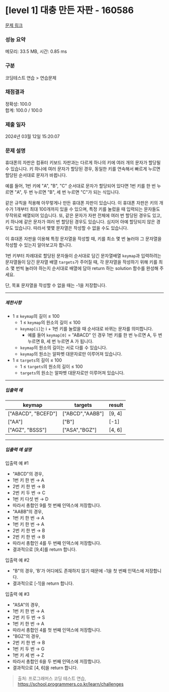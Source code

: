 # [level 1] 대충 만든 자판 - 160586 

[문제 링크](https://school.programmers.co.kr/learn/courses/30/lessons/160586) 

### 성능 요약

메모리: 33.5 MB, 시간: 0.85 ms

### 구분

코딩테스트 연습 > 연습문제

### 채점결과

정확성: 100.0<br/>합계: 100.0 / 100.0

### 제출 일자

2024년 03월 12일 15:20:07

### 문제 설명

<p>휴대폰의 자판은 컴퓨터 키보드 자판과는 다르게 하나의 키에 여러 개의 문자가 할당될 수 있습니다. 키 하나에 여러 문자가 할당된 경우, 동일한 키를 연속해서 빠르게 누르면 할당된 순서대로 문자가 바뀝니다. </p>

<p>예를 들어, 1번 키에 "A", "B", "C" 순서대로 문자가 할당되어 있다면 1번 키를 한 번 누르면 "A", 두 번 누르면 "B", 세 번 누르면 "C"가 되는 식입니다. </p>

<p>같은 규칙을 적용해 아무렇게나 만든 휴대폰 자판이 있습니다. 이 휴대폰 자판은 키의 개수가 1개부터 최대 100개까지 있을 수 있으며, 특정 키를 눌렀을 때 입력되는 문자들도 무작위로 배열되어 있습니다. 또, 같은 문자가 자판 전체에 여러 번 할당된 경우도 있고, 키 하나에 같은 문자가 여러 번 할당된 경우도 있습니다. 심지어 아예 할당되지 않은 경우도 있습니다. 따라서 몇몇 문자열은 작성할 수 없을 수도 있습니다. </p>

<p>이 휴대폰 자판을 이용해 특정 문자열을 작성할 때, 키를 최소 몇 번 눌러야 그 문자열을 작성할 수 있는지 알아보고자 합니다. </p>

<p>1번 키부터 차례대로 할당된 문자들이 순서대로 담긴 문자열배열 <code>keymap</code>과 입력하려는 문자열들이 담긴 문자열 배열 <code>targets</code>가 주어질 때, 각 문자열을 작성하기 위해 키를 최소 몇 번씩 눌러야 하는지 순서대로 배열에 담아 return 하는 solution 함수를 완성해 주세요. </p>

<p>단, 목표 문자열을 작성할 수 없을 때는 -1을 저장합니다.</p>

<hr>

<h5>제한사항</h5>

<ul>
<li>1 ≤ <code>keymap</code>의 길이 ≤ 100

<ul>
<li>1 ≤ <code>keymap</code>의 원소의 길이 ≤ 100</li>
<li><code>keymap[i]</code>는 i + 1번 키를 눌렀을 때 순서대로 바뀌는 문자를 의미합니다.

<ul>
<li>예를 들어 <code>keymap[0]</code> = "ABACD" 인 경우 1번 키를 한 번 누르면 A, 두 번 누르면 B, 세 번 누르면 A 가 됩니다.</li>
</ul></li>
<li><code>keymap</code>의 원소의 길이는 서로 다를 수 있습니다.</li>
<li><code>keymap</code>의 원소는 알파벳 대문자로만 이루어져 있습니다.</li>
</ul></li>
<li>1 ≤ <code>targets</code>의 길이 ≤ 100

<ul>
<li>1 ≤ <code>targets</code>의 원소의 길이 ≤ 100</li>
<li><code>targets</code>의 원소는 알파벳 대문자로만 이루어져 있습니다.</li>
</ul></li>
</ul>

<hr>

<h5>입출력 예</h5>
<table class="table">
        <thead><tr>
<th>keymap</th>
<th>targets</th>
<th>result</th>
</tr>
</thead>
        <tbody><tr>
<td>["ABACD", "BCEFD"]</td>
<td>["ABCD","AABB"]</td>
<td>[9, 4]</td>
</tr>
<tr>
<td>["AA"]</td>
<td>["B"]</td>
<td>[-1]</td>
</tr>
<tr>
<td>["AGZ", "BSSS"]</td>
<td>["ASA","BGZ"]</td>
<td>[4, 6]</td>
</tr>
</tbody>
      </table>
<hr>

<h5>입출력 예 설명</h5>

<p>입출력 예 #1 </p>

<ul>
<li>"ABCD"의 경우, </li>
<li>1번 키 한 번 → A </li>
<li>2번 키 한 번 → B </li>
<li>2번 키 두 번 → C </li>
<li>1번 키 다섯 번 → D </li>
<li>따라서 총합인 9를 첫 번째 인덱스에 저장합니다. </li>
<li>"AABB"의 경우, </li>
<li>1번 키 한 번 → A </li>
<li>1번 키 한 번 → A </li>
<li>2번 키 한 번 → B </li>
<li>2번 키 한 번 → B </li>
<li>따라서 총합인 4를 두 번째 인덱스에 저장합니다. </li>
<li>결과적으로 [9,4]를 return 합니다. </li>
</ul>

<p>입출력 예 #2 </p>

<ul>
<li>"B"의 경우, 'B'가 어디에도 존재하지 않기 때문에 -1을 첫 번째 인덱스에 저장합니다. </li>
<li>결과적으로 [-1]을 return 합니다. </li>
</ul>

<p>입출력 예 #3 </p>

<ul>
<li>"ASA"의 경우, </li>
<li>1번 키 한 번 → A </li>
<li>2번 키 두 번 → S </li>
<li>1번 키 한 번 → A </li>
<li>따라서 총합인 4를 첫 번째 인덱스에 저장합니다. </li>
<li>"BGZ"의 경우, </li>
<li>2번 키 한 번 → B </li>
<li>1번 키 두 번 → G </li>
<li>1번 키 세 번 → Z </li>
<li>따라서 총합인 6을 두 번째 인덱스에 저장합니다. </li>
<li>결과적으로 [4, 6]을 return 합니다.</li>
</ul>


> 출처: 프로그래머스 코딩 테스트 연습, https://school.programmers.co.kr/learn/challenges